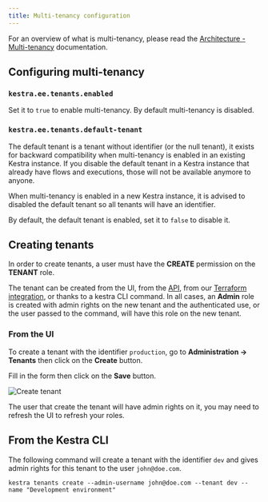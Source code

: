 ```yaml
---
title: Multi-tenancy configuration
---
```


For an overview of what is multi-tenancy, please read the [Architecture - Multi-tenancy](../../../08.architecture.md#multi-tenancy) documentation.

## Configuring multi-tenancy

### `kestra.ee.tenants.enabled`

Set it to `true` to enable multi-tenancy.
By default multi-tenancy is disabled.

### `kestra.ee.tenants.default-tenant`

The default tenant is a tenant without identifier (or the null tenant), it exists for backward compatibility when multi-tenancy is enabled in an existing Kestra instance. If you disable the default tenant in a Kestra instance that already have flows and executions, those will not be available anymore to anyone.

When multi-tenancy is enabled in a new Kestra instance, it is advised to disabled the default tenant so all tenants will have an identifier.

By default, the default tenant is enabled, set it to `false` to disable it.

## Creating tenants

In order to create tenants, a user must have the **CREATE** permission on the **TENANT** role.

The tenant can be created from the UI, from the [API](../../../12.api-guide/api-ee-guide.md#post-/api/v1/tenants), from our [Terraform integration](https://kestra.io/docs/terraform/resources/tenant), or thanks to a kestra CLI command. In all cases, an **Admin** role is created with admin rights on the new tenant and the authenticated use, or the user passed to the command, will have this role on the new tenant.

### From the UI

To create a tenant with the identifier `production`, go to **Administration -> Tenants** then click on the **Create** button.

Fill in the form then click on the **Save** button.

![Create tenant](/docs/administrator-guide/configuration/enterprise-edition/tenant-create.png "Create tenant")

The user that create the tenant will have admin rights on it, you may need to refresh the UI to refresh your roles.

## From the Kestra CLI

The following command will create a tenant with the identifier `dev` and gives admin rights for this tenant to the user `john@doe.com`.

```shell
kestra tenants create --admin-username john@doe.com --tenant dev --name "Development environment"
```